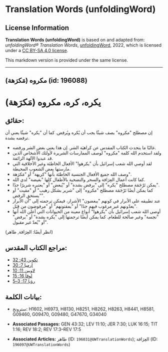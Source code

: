 # Translation Words (unfoldingWord)

## License Information

**Translation Words (unfoldingWord)** is based on and adapted from: _unfoldingWord® Translation Words_, [unfoldingWord](https://unfoldingword.org/utw), 2022, which is licensed under a [CC BY-SA 4.0 license](https://creativecommons.org/licenses/by-sa/4.0/legalcode.en).

This markdown version is provided under the same license.



--------------------------------

## مكروه (مَكرَهة) (id: 196088)

يكره، كره، مكروه (مَكرَهة)
==========================

حقائق:
------

إن مصطلح "مكروه" يصف شيئًا يجب أن يُكره ويُرفض. كما أن "يكره" شيئًا يعني أن ترفضه بشدة.

* غالبًا ما يتحدث الكتاب المقدس عن كراهيَة الشر. إن هذا يعني بغض الشر ورفضه.
* ولقد استخدم الله كلمة "مكروه" لوصف الممارسات الشريرة لأولئك الأشخاص الذين قد عبدوا الآلهة الزائفة.
* لقد أوصي الله شعب إسرائيل بأن "يكرهوا" الأفعال الخاطئة وغير الأخلاقية التي مارستها بعض الشعوب المحيطة.
* وصف الله جميع الأفعال الجنسية الخاطئة بأنها "كريهة" أو "مَكرَهة".
* كما كانت أعمال العِرَافة والسحر والتضحية بالأطفال كلها "بغيضة" لدي الله.
* يمكن تَرْجَمَة مصطلح "يكره" إلى "يرفض بشدة" أو "يُبغض" أو "يعتبره شريرًا جدًا".
* كما يمكن أيضًا تَرْجَمَة مصطلح "مكروه" إلى "شرير بشكل رهيب" أو "مقيت" أو "يستحق الرفض".
* عند تطبيقه على الأبرار في كونهم "يبغضون" الأشرار، فيمكن ترجمته إلى "أن الأبرار يعدّونهم غير مرغوب فيهم جدًا" أو "يمقتونهم" أو "مرفوضون من قِبَل".
* أوصى الله شعب إسرائيل بأن "يكرهوا" أنواع معينة من الحيوانات التي أعلن الله أنها "نجسة" وغير صالحة للطعام. كما يمكن أيضًا ترجمتها إلى "يكره بشدة" أو "يرفض" أو "يُعدّ غير مقبول".

(انظر أيضًا: العِرَافة, طاهر)

مراجع الكتاب المقدس:
--------------------

* [تكوين 43: 32](https://ref.ly/Gen43:32)
* [إرميا 7: 30](https://ref.ly/Jer7:30)
* [لاويين 11: 10](https://ref.ly/Lev11:10)
* [لوقا 16: 15](https://ref.ly/Luke16:15)
* [رؤيا 17: 3–5](https://ref.ly/Rev17:3-Rev17:5)

بيانات الكلمة:
--------------

* سترونج: H1602, H6973, H8130, H8251, H8262, H8263, H8441, H8581, G09460, G09470, G09480, G47670, G34040

* **Associated Passages:** GEN 43:32; LEV 11:10; JER 7:30; LUK 16:15; TIT 1:16; REV 18:2; REV 17:3–REV 17:5
* **Associated Articles:** طاهر (ID: `196031@UWTranslationWords`); العِرَافة (ID: `196097@UWTranslationWords`)

